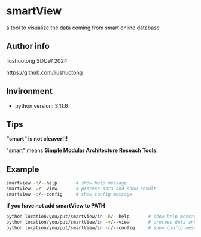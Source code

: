 # smartView
a tool to visualize the data coming from smart online database

## Author info

liushuotong SDUW 2024

<https://github.com/liushuotong>

## Invironment

- python version: 3.11.6

## Tips

**"smart" is not cleaver!!!**

"smart" means **Simple Modular Architecture Reseach Tools**.

## Example

```bash
smartView -h/--help       # show help message
smartView -v/--view       # process data and show result
smartView -c/--config     # show config message
```

**if you have not add smartView to PATH**

```bash
python location/you/put/smartView/in -h/--help       # show help message
python location/you/put/smartView/in -v/--view       # process data and show result
python location/you/put/smartView/in -c/--config     # show config message
```

